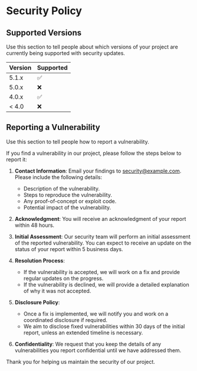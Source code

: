 # Security Policy

## Supported Versions

Use this section to tell people about which versions of your project are currently being supported with security updates.

| Version | Supported          |
| ------- | ------------------ |
| 5.1.x   | :white_check_mark: |
| 5.0.x   | :x:                |
| 4.0.x   | :white_check_mark: |
| < 4.0   | :x:                |

## Reporting a Vulnerability

Use this section to tell people how to report a vulnerability.

If you find a vulnerability in our project, please follow the steps below to report it:

1. **Contact Information**: Email your findings to [security@example.com](mailto:security@example.com). Please include the following details:
   - Description of the vulnerability.
   - Steps to reproduce the vulnerability.
   - Any proof-of-concept or exploit code.
   - Potential impact of the vulnerability.

2. **Acknowledgment**: You will receive an acknowledgment of your report within 48 hours.

3. **Initial Assessment**: Our security team will perform an initial assessment of the reported vulnerability. You can expect to receive an update on the status of your report within 5 business days.

4. **Resolution Process**:
   - If the vulnerability is accepted, we will work on a fix and provide regular updates on the progress.
   - If the vulnerability is declined, we will provide a detailed explanation of why it was not accepted.

5. **Disclosure Policy**:
   - Once a fix is implemented, we will notify you and work on a coordinated disclosure if required.
   - We aim to disclose fixed vulnerabilities within 30 days of the initial report, unless an extended timeline is necessary.

6. **Confidentiality**: We request that you keep the details of any vulnerabilities you report confidential until we have addressed them.

Thank you for helping us maintain the security of our project.
